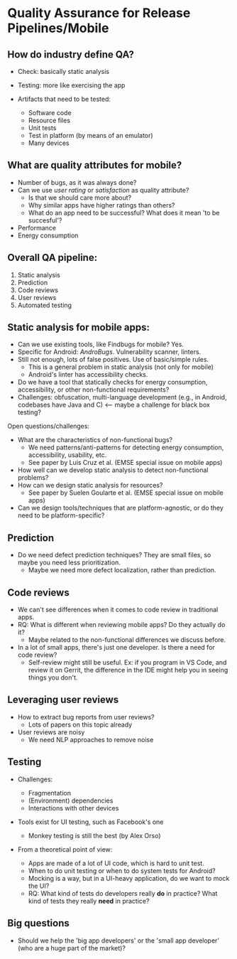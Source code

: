 # Quality Assurance for Release Pipelines/Mobile

## How do industry define QA?

* Check: basically static analysis
* Testing: more like exercising the app

* Artifacts that need to be tested:
	* Software code
	* Resource files
	* Unit tests
	* Test in platform (by means of an emulator)
	* Many devices

## What are quality attributes for mobile?

* Number of bugs, as it was always done?
* Can we use *user rating* or *satisfaction* as quality attribute?
	* Is that we should care more about? 
	* Why similar apps have higher ratings than others?
	* What do an app need to be successful? What does it mean 'to be succesful'?
* Performance
* Energy consumption

## Overall QA pipeline:

1. Static analysis
1. Prediction
1. Code reviews
1. User reviews
1. Automated testing


## Static analysis for mobile apps:

* Can we use existing tools, like Findbugs for mobile? Yes.
* Specific for Android: *AndroBugs*. Vulnerability scanner, linters.
* Still not enough, lots of false positives. Use of basic/simple rules.
	* This is a general problem in static analysis (not only for mobile)
	* Android's linter has accessibility checks.
* Do we have a tool that statically checks for energy consumption, accessibility, or other non-functional requirements?
* Challenges: obfuscation, multi-language development (e.g., in Android, codebases have Java and C) <-- maybe a challenge for black box testing?

Open questions/challenges:

* What are the characteristics of non-functional bugs?
	* We need patterns/anti-patterns for detecting energy consumption, accessibility, usability, etc.
	* See paper by Luis Cruz et al. (EMSE special issue on mobile apps)
* How well can we develop static analysis to detect non-functional problems?
* How can we design static analysis for resources?
	* See paper by Suelen Goularte et al. (EMSE special issue on mobile apps)
* Can we design tools/techniques that are platform-agnostic, or do they need to be platform-specific?


## Prediction

* Do we need defect prediction techniques? They are small files, so maybe you need less prioritization.
	* Maybe we need more defect localization, rather than prediction.

## Code reviews

* We can't see differences when it comes to code review in traditional apps.
* RQ: What is different when reviewing mobile apps? Do they actually do it?
	* Maybe related to the non-functional differences we discuss before.
* In a lot of small apps, there's just one developer. Is there a need for code review?
	* Self-review might still be useful. Ex: if you program in VS Code, and review it on Gerrit, the difference in the IDE might help you in seeing things you don't.

## Leveraging user reviews

* How to extract bug reports from user reviews?
	* Lots of papers on this topic already
* User reviews are noisy
	* We need NLP approaches to remove noise

## Testing

* Challenges:
	* Fragmentation
	* (Environment) dependencies
	* Interactions with other devices

* Tools exist for UI testing, such as Facebook's one
	* Monkey testing is still the best (by Alex Orso)

* From a theoretical point of view:
	* Apps are made of a lot of UI code, which is hard to unit test.
	* When to do unit testing or when to do system tests for Android?
	* Mocking is a way, but in a UI-heavy application, do we want to mock the UI?
	* RQ: What kind of tests do developers really **do** in practice? What kind of tests they really **need** in practice?

## Big questions

* Should we help the 'big app developers' or the 'small app developer' (who are a huge part of the market)?
